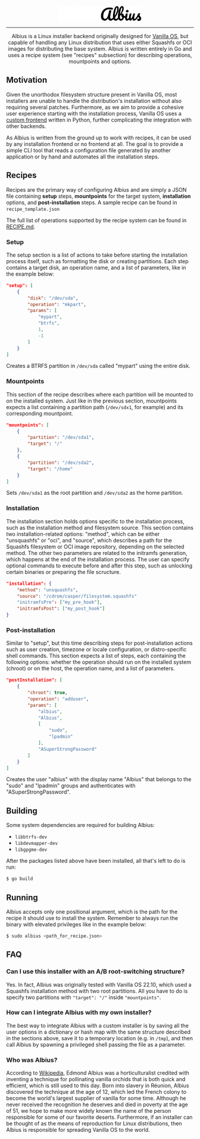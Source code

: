 <div align="center">
<img src="assets/albius.png?raw=true#gh-dark-mode-only" height="40">
<img src="assets/albius-mono.png?raw=true#gh-light-mode-only" height="40">

---
Albius is a Linux installer backend originally designed for
[Vanilla OS](https://vanillaos.org/), but capable of handling any Linux
distribution that uses either Squashfs or OCI images for distributing the base
system. Albius is written entirely in Go and uses a recipe system (see "recipes"
subsection) for describing operations, mountpoints and options.
</div>

## Motivation

Given the unorthodox filesystem structure present in Vanilla OS, most installers
are unable to handle the distribution's installation without also requiring
several patches. Furthermore, as we aim to provide a cohesive user experience
starting with the installation process, Vanilla OS uses a
[custom frontend](https://github.com/Vanilla-OS/vanilla-installer) written in
Python, further complicating the integration with other backends.

As Albius is written from the ground up to work with recipes, it can be used by
any installation frontend or no frontend at all. The goal is to provide a
simple CLI tool that reads a configuration file generated by another application
or by hand and automates all the installation steps.

## Recipes

Recipes are the primary way of configuring Albius and are simply a JSON file
containing **setup** steps, **mountpoints** for the target system,
**installation** options, and **post-installation** steps. A sample recipe can
be found in `recipe_template.json`

The full list of operations supported by the recipe system can be found in
[RECIPE.md](https://github.com/Vanilla-OS/Albius/blob/main/RECIPE.md).

### Setup

The setup section is a list of actions to take before starting the installation
process itself, such as formatting the disk or creating partitions. Each step
contains a target disk, an operation name, and a list of parameters, like in
the example below:

```json
"setup": [
    {
        "disk": "/dev/sda",
        "operation": "mkpart",
        "params": [
            "mypart",
            "btrfs",
            1,
            -1
        ]
    }
]
```
Creates a BTRFS partition in `/dev/sda` called "mypart" using the entire disk.

### Mountpoints

This section of the recipe describes where each partition will be mounted to on
the installed system. Just like in the previous section, mountpoints expects a
list containing a partition path (`/dev/sdx1`, for example) and its corresponding
mountpoint.

```json
"mountpoints": [
    {
        "partition": "/dev/sda1",
        "target": "/"
    },
    {
        "partition": "/dev/sda2",
        "target": "/home"
    }
]
```
Sets `/dev/sda1` as the root partition and `/dev/sda2` as the home partition.

### Installation

The installation section holds options specific to the installation process,
such as the installation method and filesystem source. This section contains two
installation-related options: "method", which can be either "unsquashfs"
or "oci", and "source", which describes a path for the Squashfs filesystem or
OCI image repository, depending on the selected method.
The other two parameters are related to the initramfs generation, which happens
at the end of the installation process. The user can specify optional commands
to execute before and after this step, such as unlocking certain binaries or
preparing the file scructure.

```json
"installation": {
    "method": "unsquashfs",
    "source": "/cdrom/casper/filesystem.squashfs"
    "initramfsPre": ["my_pre_hook"],
    "initramfsPost": ["my_post_hook"]
}
```

### Post-installation

Similar to "setup", but this time describing steps for post-installation actions
such as user creation, timezone or locale configuration, or distro-specific
shell commands. This section expects a list of steps, each containing the
following options: whether the operation should run on the installed system
(chroot) or on the host, the operation name, and a list of parameters.

```json
"postInstallation": [
    {
        "chroot": true,
        "operation": "adduser",
        "params": [
            "albius",
            "Albius",
            [
                "sudo",
                "lpadmin"
            ],
            "ASuperStrongPassword"
        ]
    }
]
```
Creates the user "albius" with the display name "Albius" that belongs to the
"sudo" and "lpadmin" groups and authenticates with "ASuperStrongPassword".

## Building

Some system dependencies are required for building Albius:
- `libbtrfs-dev`
- `libdevmapper-dev`
- `libgpgme-dev`

After the packages listed above have been installed, all that's left to do is
run:

```sh
$ go build
```

## Running

Albius accepts only one positional argument, which is the path for the recipe
it should use to install the system. Remember to always run the binary with
elevated privileges like in the example below:

```sh
$ sudo albius <path_for_recipe.json>
```

## FAQ

### Can I use this installer with an A/B root-switching structure?

Yes. In fact, Albius was originally tested with Vanilla OS 22.10, which used a
Squashfs installation method with two root partitions. All you have to do is
specify two partitions with `"target": "/"` inside `"mountpoints"`.

### How can I integrate Albius with my own installer?

The best way to integrate Albius with a custom installer is by saving all the
user options in a dictionary or hash map with the same structure described in
the sections above, save it to a temporary location (e.g. in `/tmp`), and then
call Albius by spawning a privileged shell passing the file as a parameter.

### Who was Albius?

According to [Wikipedia](https://en.wikipedia.org/wiki/Edmond_Albius), Edmond
Albius was a horticulturalist credited with inventing a technique for pollinating
vanilla orchids that is both quick and efficient, which is still used to this
day. Born into slavery in Réunion, Albius discovered the technique at the age
of 12, which led the French colony to become the world's largest supplier of
vanilla for some time. Although he never received the recognition he deserves
and died in poverty at the age of 51, we hope to make more widely known the name
of the person responsible for some of our favorite deserts. Furthermore, if an
installer can be thought of as the means of reproduction for Linux distributions,
then Albius is responsible for spreading Vanilla OS to the world.
